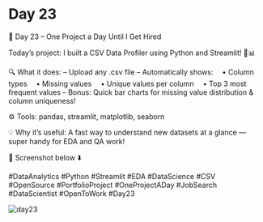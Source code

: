 # Day 23

🎯 Day 23 – One Project a Day Until I Get Hired

Today’s project: I built a CSV Data Profiler using Python and Streamlit! 🧠📊

🔍 What it does:
– Upload any .csv file
– Automatically shows:
 • Column types
 • Missing values
 • Unique values per column
 • Top 3 most frequent values
– Bonus: Quick bar charts for missing value distribution & column uniqueness!

⚙️ Tools:
pandas, streamlit, matplotlib, seaborn

💡 Why it’s useful:
A fast way to understand new datasets at a glance — super handy for EDA and QA work!

📸 Screenshot below ⬇️

#DataAnalytics #Python #Streamlit #EDA #DataScience #CSV #OpenSource #PortfolioProject #OneProjectADay #JobSearch #DataScientist #OpenToWork #Day23


![day23](https://github.com/user-attachments/assets/baff2d3d-49d5-48d8-bbb6-a08f6cac9739)
